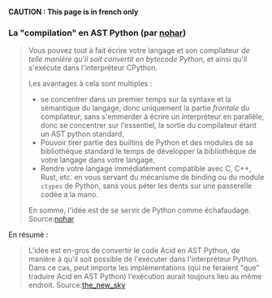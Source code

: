 **CAUTION : This page is in french only**

### La "compilation" en AST Python (par [nohar](https://zestedesavoir.com/membres/voir/nohar/))

> Vous pouvez tout à fait écrire votre langage et son compilateur *de telle manière qu'il soit convertit en bytecode Python*, et ainsi qu'il s'exécute dans l'interpréteur CPython.
> 
> Les avantages à cela sont multiples : 
> 
> - se concentrer dans un premier temps sur la syntaxe et la sémantique du langage, donc uniquement la partie *frontale* du compilateur, sans s'emmerder à écrire un interpréteur en parallèle, donc se concentrer sur l'essentiel, la sortie du compilateur étant un AST python standard,
> - Pouvoir tirer partie des builtins de Python et des modules de sa bibliothèque standard le temps de développer la bibliothèque de votre langage dans votre langage,
> - Rendre votre langage immédiatement compatible avec C, C++, Rust, etc. en vous servant du mécanisme de binding ou du module `ctypes` de Python, sans vous péter les dents sur une passerelle codée a la mano.
> 
> En somme, l'idée est de se servir de Python comme échafaudage.
Source:[nohar](https://zestedesavoir.com/forums/sujet/6129/acid-le-lisp-like-de-la-communaute/?page=2#p111562)

En résumé :

> L'idée est en-gros de convertir le code Acid en AST Python, de manière à qu'il soit possible de l'exécuter dans l'interpréteur Python. Dans ce cas, peut importe les implémentations (qui ne feraient "que" traduire Acid en AST Python) l'exécution aurait toujours lieu au même endroit.
Source:[the_new_sky](https://zestedesavoir.com/forums/sujet/6129/acid-le-lisp-like-de-la-communaute/?page=3#p111708)


